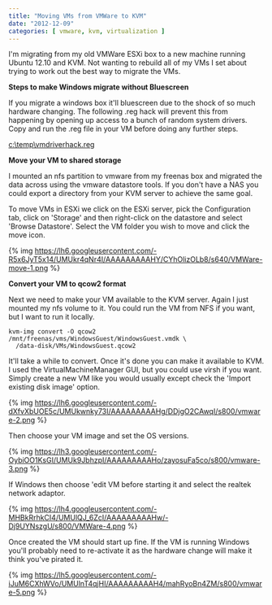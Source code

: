 ```yaml
---
title: "Moving VMs from VMWare to KVM"
date: "2012-12-09"
categories: [ vmware, kvm, virtualization ]
---
```


I'm migrating from my old VMWare ESXi box to a new machine running Ubuntu 12.10 and KVM.    Not wanting to rebuild all of my VMs I set about trying to work out the best way to migrate the VMs.

**Steps to make Windows migrate without Bluescreen**

If you migrate a windows box it'll bluescreen due to the shock of so much hardware changing.   The following .reg hack will prevent this from happening by opening up access to a bunch of random system drivers.   Copy and run the .reg file in your VM before doing any further steps.

[c:\temp\vmdriverhack.reg](https://gist.github.com/4247499)

**Move your VM to shared storage**

I mounted an nfs partition to vmware from my freenas box and migrated the data across using the vmware datastore tools.   If you don't have a NAS you could export a directory from your KVM server to achieve the same goal.  

To move VMs in ESXi we click on the ESXi server, pick the Configuration tab,  click on 'Storage' and then right-click on the datastore and select 'Browse Datastore'.   Select the VM folder you wish to move and click the move icon.

{% img https://lh6.googleusercontent.com/-R5x6JyT5x14/UMUkr4qNr4I/AAAAAAAAAHY/CYhOlizOLb8/s640/VMWare-move-1.png %}

<!--more-->

**Convert your VM to qcow2 format**

Next we need to make your VM available to the KVM server.   Again I just mounted my nfs volume to it.     You could run the VM from NFS if you want,  but I want to run it locally.

```
kvm-img convert -O qcow2 /mnt/freenas/vms/WindowsGuest/WindowsGuest.vmdk \
  /data-disk/VMs/WindowsGuest.qcow2
````

It'll take a while to convert.   Once it's done you can make it available to KVM.    I used the VirtualMachineManager GUI,  but you could use virsh if you want.   Simply create a new VM like you would usually except check the 'Import existing disk image' option.

{% img https://lh6.googleusercontent.com/-dXfvXbUOE5c/UMUkwnky73I/AAAAAAAAAHg/DDjgO2CAwqI/s800/vmware-2.png %}

Then choose your VM image and set the OS versions.

{% img https://lh3.googleusercontent.com/-OybiOO1KsGI/UMUk9JbhzpI/AAAAAAAAAHo/zayosuFa5co/s800/vmware-3.png %}

If Windows then choose 'edit VM before starting it and select the realtek network adaptor.

{% img https://lh4.googleusercontent.com/-MHBkRrhkCI4/UMUlQJ_6ZcI/AAAAAAAAAHw/-Dj9UYNszgU/s800/VMWare-4.png %}

Once created the VM should start up fine.   If the VM is running Windows you'll probably need to re-activate it as the hardware change will make it think you've pirated it.

{% img https://lh5.googleusercontent.com/-iJuM6CXhWVo/UMUlnT4qjHI/AAAAAAAAAH4/mahRyoBn4ZM/s800/vmware-5.png %}


